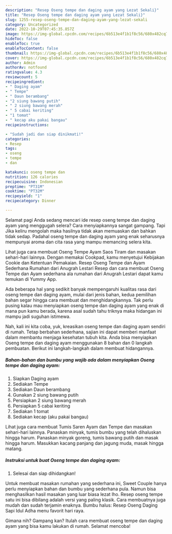 ```yaml
---
description: "Resep Oseng tempe dan daging ayam yang Lezat Sekali}"
title: "Resep Oseng tempe dan daging ayam yang Lezat Sekali}"
slug: 1255-resep-oseng-tempe-dan-daging-ayam-yang-lezat-sekali
category: Uncategorized
date: 2022-10-29T07:45:35.857Z
image: https://img-global.cpcdn.com/recipes/6b513e4f1b1f8c56/680x482cq70/oseng-tempe-dan-daging-ayam-foto-resep-utama.jpg
hideToc: false
enableToc: true
enableTocContent: false
thumbnail: https://img-global.cpcdn.com/recipes/6b513e4f1b1f8c56/680x482cq70/oseng-tempe-dan-daging-ayam-foto-resep-utama.jpg
cover: https://img-global.cpcdn.com/recipes/6b513e4f1b1f8c56/680x482cq70/oseng-tempe-dan-daging-ayam-foto-resep-utama.jpg
author: Admin
authorAv: notfound
ratingvalue: 4.3
reviewcount: 5
recipeingredient:
- " Daging ayam"
- " Tempe"
- " Daun berambang"
- "2 siung bawang putih"
- " 2 siung bawang merah"
- " 5 cabai keriting"
- "1 tomat"
- " kecap aku pakai bangau"
recipeinstructions:

- "Sudah jadi dan siap dinikmati!"
categories:
- Resep
tags:
- oseng
- tempe
- dan

katakunci: oseng tempe dan 
nutrition: 126 calories
recipecuisine: Indonesian
preptime: "PT31M"
cooktime: "PT32M"
recipeyield: "1"
recipecategory: Dinner

---
```



Selamat pagi Anda sedang mencari ide resep oseng tempe dan daging ayam yang menggugah selera? Cara menyiapkannya sangat gampang. Tapi Jika keliru mengolah maka hasilnya tidak akan memuaskan dan bahkan tidak sedap. Padahal oseng tempe dan daging ayam yang enak seharusnya mempunyai aroma dan cita rasa yang mampu memancing selera kita.


Lihat juga cara membuat Oseng Tempe Ayam Saos Tiram dan masakan sehari-hari lainnya. Dengan memakai Cookpad, kamu menyetujui Kebijakan Cookie dan Ketentuan Pemakaian. Resep Oseng Tempe dan Ayam Sederhana Rumahan dari Anugrah Lestari Resep dan cara membuat Oseng Tempe dan Ayam sederhana ala rumahan dari Anugrah Lestari dapat kamu temukan di Yummy App.

Ada beberapa hal yang sedikit banyak mempengaruhi kualitas rasa dari oseng tempe dan daging ayam, mulai dari jenis bahan, kedua pemilihan bahan segar hingga cara membuat dan menghidangkannya. Tak perlu pusing kalau mau menyiapkan oseng tempe dan daging ayam yang enak di mana pun kamu berada, karena asal sudah tahu triknya maka hidangan ini mampu jadi suguhan istimewa.


Nah, kali ini kita coba, yuk, kreasikan oseng tempe dan daging ayam sendiri di rumah. Tetap berbahan sederhana, sajian ini dapat memberi manfaat dalam membantu menjaga kesehatan tubuh kita. Anda bisa menyiapkan Oseng tempe dan daging ayam menggunakan 8 bahan dan 0 langkah pembuatan. Berikut ini langkah-langkah dalam membuat hidangannya.

<!--inarticleads1-->

##### Bahan-bahan dan bumbu yang wajib ada dalam menyiapkan Oseng tempe dan daging ayam:

1. Siapkan  Daging ayam
1. Sediakan  Tempe
1. Sediakan  Daun berambang
1. Gunakan 2 siung bawang putih
1. Persiapkan  2 siung bawang merah
1. Persiapkan  5 cabai keriting
1. Sediakan 1 tomat
1. Sediakan  kecap (aku pakai bangau)


Lihat juga cara membuat Tumis Saren Ayam dan Tempe dan masakan sehari-hari lainnya. Panaskan minyak, tumis bumbu yang telah dihaluskan hingga harum. Panaskan minyak goreng, tumis bawang putih dan masak hingga harum. Masukkan kacang panjang dan jagung muda, masak hingga matang. 

<!--inarticleads2-->

##### Instruksi untuk buat Oseng tempe dan daging ayam:


1. Selesai dan siap dihidangkan!

Untuk membuat masakan rumahan yang sederhana ini, Sweet Couple hanya perlu menyiapkan bahan dan bumbu yang sederhana pula. Namun bisa menghasilkan hasil masakan yang luar biasa lezat lho. Resep oseng tempe satu ini bisa dibilang adalah versi yang paling klasik. Cara membuatnya juga mudah dan sudah terjamin enaknya. Bumbu halus: Resep Oseng Daging Sapi Idul Adha menu favorit hari raya. 

Gimana nih? Gampang kan? Itulah cara membuat oseng tempe dan daging ayam yang bisa kamu lakukan di rumah. Selamat mencoba!
